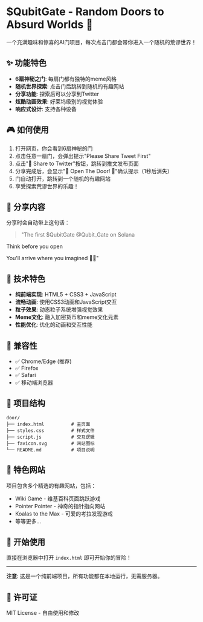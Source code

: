 # $QubitGate - Random Doors to Absurd Worlds 🚪

一个充满趣味和惊喜的AI门项目，每次点击门都会带你进入一个随机的荒谬世界！

## ✨ 功能特色

- **6扇神秘之门**: 每扇门都有独特的meme风格
- **随机世界探索**: 点击门后跳转到随机的有趣网站
- **分享功能**: 探索后可以分享到Twitter
- **炫酷动画效果**: 好莱坞级别的视觉体验
- **响应式设计**: 支持各种设备

## 🎮 如何使用

1. 打开网页，你会看到6扇神秘的门
2. 点击任意一扇门，会弹出提示"Please Share Tweet First"
3. 点击"📱 Share to Twitter"按钮，跳转到推文发布页面
4. 分享完成后，会显示"🚪 Open The Door! 🚀"确认提示（1秒后消失）
5. 门自动打开，跳转到一个随机的有趣网站
6. 享受探索荒谬世界的乐趣！

## 🚀 分享内容

分享时会自动带上这句话：
> "The first $QubitGate @Qubit_Gate on Solana

Think before you open

You'll arrive where you imagined 🚪✨"

## 🎨 技术特色

- **纯前端实现**: HTML5 + CSS3 + JavaScript
- **流畅动画**: 使用CSS3动画和JavaScript交互
- **粒子效果**: 动态粒子系统增强视觉效果
- **Meme文化**: 融入加密货币和meme文化元素
- **性能优化**: 优化的动画和交互性能

## 📱 兼容性

- ✅ Chrome/Edge (推荐)
- ✅ Firefox
- ✅ Safari
- ✅ 移动端浏览器

## 🎯 项目结构

```
door/
├── index.html          # 主页面
├── styles.css          # 样式文件
├── script.js           # 交互逻辑
├── favicon.svg         # 网站图标
└── README.md           # 项目说明
```

## 🌟 特色网站

项目包含多个精选的有趣网站，包括：
- Wiki Game - 维基百科页面跳跃游戏
- Pointer Pointer - 神奇的指针指向网站
- Koalas to the Max - 可爱的考拉发现游戏
- 等等更多...

## 🎉 开始使用

直接在浏览器中打开 `index.html` 即可开始你的冒险！

---

**注意**: 这是一个纯前端项目，所有功能都在本地运行，无需服务器。

## 📄 许可证

MIT License - 自由使用和修改 
